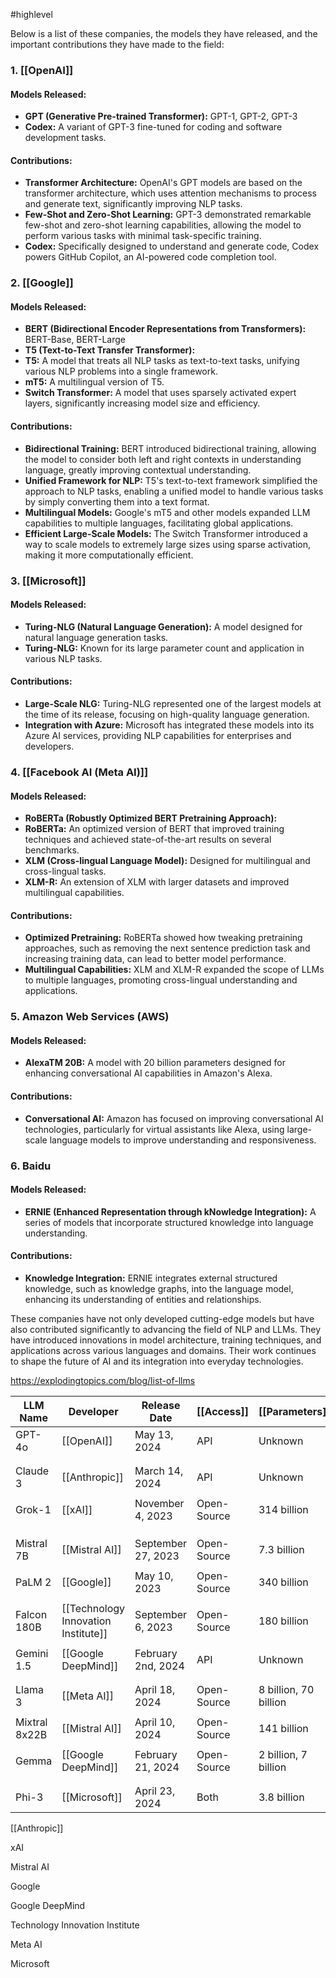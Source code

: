 #highlevel 


Below is a list of these companies, the models they have released, and the important contributions they have made to the field:

### **1. [[OpenAI]]**
#### **Models Released:**
- **GPT (Generative Pre-trained Transformer):** GPT-1, GPT-2, GPT-3
- **Codex:** A variant of GPT-3 fine-tuned for coding and software development tasks.

#### **Contributions:**
- **Transformer Architecture:** OpenAI's GPT models are based on the transformer architecture, which uses attention mechanisms to process and generate text, significantly improving NLP tasks.
- **Few-Shot and Zero-Shot Learning:** GPT-3 demonstrated remarkable few-shot and zero-shot learning capabilities, allowing the model to perform various tasks with minimal task-specific training.
- **Codex:** Specifically designed to understand and generate code, Codex powers GitHub Copilot, an AI-powered code completion tool.

### **2. [[Google]]**
#### **Models Released:**
- **BERT (Bidirectional Encoder Representations from Transformers):** BERT-Base, BERT-Large
- **T5 (Text-to-Text Transfer Transformer):**
- **T5:** A model that treats all NLP tasks as text-to-text tasks, unifying various NLP problems into a single framework.
- **mT5:** A multilingual version of T5.
- **Switch Transformer:** A model that uses sparsely activated expert layers, significantly increasing model size and efficiency.

#### **Contributions:**
- **Bidirectional Training:** BERT introduced bidirectional training, allowing the model to consider both left and right contexts in understanding language, greatly improving contextual understanding.
- **Unified Framework for NLP:** T5's text-to-text framework simplified the approach to NLP tasks, enabling a unified model to handle various tasks by simply converting them into a text format.
- **Multilingual Models:** Google's mT5 and other models expanded LLM capabilities to multiple languages, facilitating global applications.
- **Efficient Large-Scale Models:** The Switch Transformer introduced a way to scale models to extremely large sizes using sparse activation, making it more computationally efficient.

### **3. [[Microsoft]]**
#### **Models Released:**
- **Turing-NLG (Natural Language Generation):** A model designed for natural language generation tasks.
- **Turing-NLG:** Known for its large parameter count and application in various NLP tasks.

#### **Contributions:**
- **Large-Scale NLG:** Turing-NLG represented one of the largest models at the time of its release, focusing on high-quality language generation.
- **Integration with Azure:** Microsoft has integrated these models into its Azure AI services, providing NLP capabilities for enterprises and developers.

### **4. [[Facebook AI (Meta AI)]]**
#### **Models Released:**
- **RoBERTa (Robustly Optimized BERT Pretraining Approach):**
- **RoBERTa:** An optimized version of BERT that improved training techniques and achieved state-of-the-art results on several benchmarks.
- **XLM (Cross-lingual Language Model):** Designed for multilingual and cross-lingual tasks.
- **XLM-R:** An extension of XLM with larger datasets and improved multilingual capabilities.

#### **Contributions:**
- **Optimized Pretraining:** RoBERTa showed how tweaking pretraining approaches, such as removing the next sentence prediction task and increasing training data, can lead to better model performance.
- **Multilingual Capabilities:** XLM and XLM-R expanded the scope of LLMs to multiple languages, promoting cross-lingual understanding and applications.

### **5. Amazon Web Services (AWS)**
#### **Models Released:**
- **AlexaTM 20B:** A model with 20 billion parameters designed for enhancing conversational AI capabilities in Amazon's Alexa.

#### **Contributions:**
- **Conversational AI:** Amazon has focused on improving conversational AI technologies, particularly for virtual assistants like Alexa, using large-scale language models to improve understanding and responsiveness.

### **6. Baidu**
#### **Models Released:**
- **ERNIE (Enhanced Representation through kNowledge Integration):** A series of models that incorporate structured knowledge into language understanding.

#### **Contributions:**
- **Knowledge Integration:** ERNIE integrates external structured knowledge, such as knowledge graphs, into the language model, enhancing its understanding of entities and relationships.




These companies have not only developed cutting-edge models but have also contributed significantly to advancing the field of NLP and LLMs. They have introduced innovations in model architecture, training techniques, and applications across various languages and domains. Their work continues to shape the future of AI and its integration into everyday technologies.


https://explodingtopics.com/blog/list-of-llms

| LLM Name      | Developer                           | Release Date       | [[Access]]  | [[Parameters]]        |
| ------------- | ----------------------------------- | ------------------ | ----------- | --------------------- |
| GPT-4o        | [[OpenAI]]                          | May 13, 2024       | API         | Unknown               |
|               |                                     |                    |             |                       |
|               |                                     |                    |             |                       |
| Claude 3      | [[Anthropic]]                       | March 14, 2024     | API         | Unknown               |
|               |                                     |                    |             |                       |
| Grok-1        | [[xAI]]                             | November 4, 2023   | Open-Source | 314 billion           |
|               |                                     |                    |             |                       |
|               |                                     |                    |             |                       |
|               |                                     |                    |             |                       |
| Mistral 7B    | [[Mistral AI]]                      | September 27, 2023 | Open-Source | 7.3 billion           |
|               |                                     |                    |             |                       |
| PaLM 2        | [[Google]]                          | May 10, 2023       | Open-Source | 340 billion           |
|               |                                     |                    |             |                       |
| Falcon 180B   | [[Technology Innovation Institute]] | September 6, 2023  | Open-Source | 180 billion           |
|               |                                     |                    |             |                       |
| Gemini 1.5    | [[Google DeepMind]]                 | February 2nd, 2024 | API         | Unknown               |
|               |                                     |                    |             |                       |
|               |                                     |                    |             |                       |
| Llama 3       | [[Meta AI]]                         | April 18, 2024     | Open-Source | 8 billion, 70 billion |
|               |                                     |                    |             |                       |
| Mixtral 8x22B | [[Mistral AI]]                      | April 10, 2024     | Open-Source | 141 billion           |
|               |                                     |                    |             |                       |
| Gemma         | [[Google DeepMind]]                 | February 21, 2024  | Open-Source | 2 billion, 7 billion  |
|               |                                     |                    |             |                       |
|               |                                     |                    |             |                       |
| Phi-3         | [[Microsoft]]                       | April 23, 2024     | Both        | 3.8 billion           |


[[Anthropic]]

xAI

Mistral AI

Google

Google DeepMind

Technology Innovation Institute

Meta AI

Microsoft


